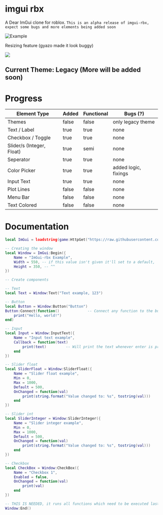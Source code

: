 # imgui rbx

A Dear ImGui clone for roblox.
`This is an alpha release of imgui-rbx, expect some bugs and more elements being added soon`

![Example](https://cdn.discordapp.com/attachments/1089941257117257731/1094674670030172290/image.png)

Resizing feature (gyazo made it look buggy)


![](https://user-images.githubusercontent.com/111649405/230788331-c3af0e11-5ac7-4fdb-8a85-427b66f63232.gif)

## Current Theme: Legacy (More will be added soon)

# Progress

| Element Type              | Added | Functional | Bugs (?)             |
|---------------------------|-------|------------|----------------------|
| Themes                    | false | false      | only legacy theme    |
| Text / Label              | true  | true       | none                 |
| Checkbox / Toggle         | true  | true       | none                 |
| Slider/s (Integer, Float) | true  | semi       | none                 |
| Seperator                 | true  | true       | none                 |
| Color Picker              | true  | true       | added logic, fixings |
| Input Text                | true  | true       | none                 |
| Plot Lines                | false | false      | none                 |
| Menu Bar                  | false | false      | none                 |
| Text Colored              | false | false      | none                 |


# Documentation
```lua
local ImGui = loadstring(game:HttpGet("https://raw.githubusercontent.com/wiIlow/imgui-rbx/main/main.lua", true))()
```

```lua
-- Creating the window
local Window = ImGui:Begin({
    Name = "ImGui-rbx Example",
    Width = 550, -- if this value isn't given it'll set to a default,
    Height = 350, -- ^^
})
```

```lua
-- Create components

-- Text
local Text = Window:Text("Text example, 123")

-- Button
local Button = Window:Button("Button")
Button:Connect(function()             -- Connect any function to the button
    print("Hello, world!")  
end)

-- Input
local Input = Window:InputText({
    Name = "Input text example",
    Callback = function(text) 
        print(text)         -- Will print the text whenever enter is pressed (or lost focus)
    end
})

-- Slider float
local SliderFloat = Window:SliderFloat({
    Name = "Slider float example",
    Min = 0,
    Max = 1000,
    Default = 500,
    OnChanged = function(val) 
        print(string.format("Value changed to: %s", tostring(val)))
    end
})

-- Slider int
local SliderInteger = Window:SliderInteger({
    Name = "Slider integer example",
    Min = 0,
    Max = 1000,
    Default = 500,
    OnChanged = function(val) 
        print(string.format("Value changed to: %s", tostring(val)))
    end
})

-- Checkbox
local CheckBox = Window:CheckBox({
    Name = "Checkbox 1",
    Enabled = false,
    OnChanged = function(val) 
        print(val)
    end
})

-- THIS IS NEEDED, it runs all functions which need to be executed last
Window:End()       
```


